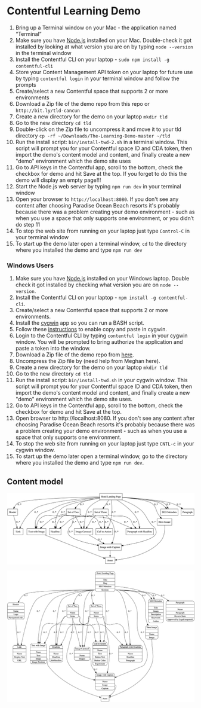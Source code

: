 # Contentful Learning Demo

1. Bring up a Terminal window on your Mac - the application named “Terminal”
2. Make sure you have [Node.js](https://nodejs.org/en/download/) installed on your Mac. Double-check it got installed by looking at what version you are on by typing `node --version` in the terminal window
3. Install the Contentful CLI on your laptop - `sudo npm install -g contentful-cli`
4. Store your Content Management API token on your laptop for future use by typing `contentful login` in your terminal window and follow the prompts
5. Create/select a new Contentful space that supports 2 or more environments
6. Download a Zip file of the demo repo from this repo or `http://bit.ly/tld-cancun`
7. Create a new directory for the demo on your laptop `mkdir tld`
8. Go to the new directory `cd tld`
9. Double-click on the Zip file to uncompress it and move it to your tld directory `cp -rf ~/Downloads/The-Learning-Demo-master ~/tld`
10. Run the install script: `bin/install-twd-2.sh` in a terminal window. This script will prompt you for your Contentful space ID and CDA token, then import the demo's content model and content, and finally create a new "demo" environment which the demo site uses
11. Go to API keys in the Contentful app, scroll to the bottom, check the checkbox for demo and hit Save at the top. If you forget to do this the demo will display an empty page!!!
12. Start the Node.js web server by typing `npm run dev` in your terminal window
13. Open your browser to `http://localhost:8080`. If you don't see any content after choosing Paradise Ocean Beach resorts it's probably because there was a problem creating your demo environment - such as when you use a space that only supports one environment, or you didn’t do step 11
14. To stop the web site from running on your laptop just type `Control-C` in your terminal window
15. To start up the demo later open a terminal window, `cd` to the directory where you installed the demo and type `npm run dev`

### Windows Users

1. Make sure you have [Node.js](https://blog.teamtreehouse.com/install-node-js-npm-windows) installed on your Windows laptop. Double check it got installed by checking what version you are on `node --version`.
2. Install the Contentful CLI on your laptop - `npm install -g contentful-cli`.
3. Create/select a new Contentful space that supports 2 or more environments.
4. Install the [cygwin](https://cygwin.com/install.html) app so you can run a BASH script.
5. Follow these [instructions](https://www.question-defense.com/2009/04/01/how-to-copy-and-paste-from-the-cygwin-bash-prompt) to enable copy and paste in cygwin.
6. Login to the Contentful CLI by typing `contentful login` in your cygwin window. You will be prompted to bring authorize the application and paste a token into the window.
7. Download a Zip file of the demo repo from [here](https://drive.google.com/open?id=1HuDzmlksLzz4ZQ3tEnL0xRPIDIru-N_U).
8. Uncompress the Zip file by (need help from Meghan here).
9. Create a new directory for the demo on your laptop `mkdir tld`
10. Go to the new directory `cd tld`
11. Run the install script: `bin/install-twd.sh` in your cygwin window. This script will prompt you for your Contentful space ID and CDA token, then import the demo's content model and content, and finally create a new "demo" environment which the demo site uses.
12. Go to API keys in the Contentful app, scroll to the bottom, check the checkbox for demo and hit Save at the top. 
13. Open browser to http://localhost:8080. If you don't see any content after choosing Paradise Ocean Beach resorts it's probably because there was a problem creating your demo environment - such as when you use a space that only supports one environment.
14. To stop the web site from running on your laptop just type `CNTL-c` in your cygwin window.
15. To start up the demo later open a terminal window, go to the directory where you installed the demo and type `npm run dev`.


## Content model

![Content model simple](./winning-demo-content-model-simple.png)

![Content model full](./winning-demo-content-model.png)
